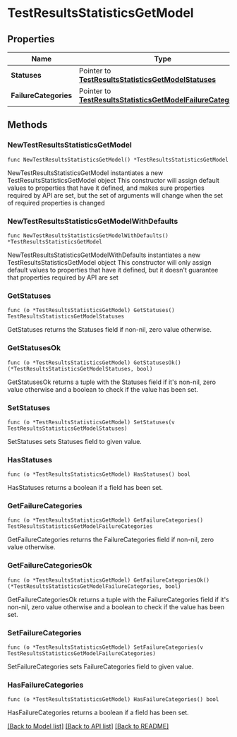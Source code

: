 # TestResultsStatisticsGetModel

## Properties

Name | Type | Description | Notes
------------ | ------------- | ------------- | -------------
**Statuses** | Pointer to [**TestResultsStatisticsGetModelStatuses**](TestResultsStatisticsGetModelStatuses.md) |  | [optional] 
**FailureCategories** | Pointer to [**TestResultsStatisticsGetModelFailureCategories**](TestResultsStatisticsGetModelFailureCategories.md) |  | [optional] 

## Methods

### NewTestResultsStatisticsGetModel

`func NewTestResultsStatisticsGetModel() *TestResultsStatisticsGetModel`

NewTestResultsStatisticsGetModel instantiates a new TestResultsStatisticsGetModel object
This constructor will assign default values to properties that have it defined,
and makes sure properties required by API are set, but the set of arguments
will change when the set of required properties is changed

### NewTestResultsStatisticsGetModelWithDefaults

`func NewTestResultsStatisticsGetModelWithDefaults() *TestResultsStatisticsGetModel`

NewTestResultsStatisticsGetModelWithDefaults instantiates a new TestResultsStatisticsGetModel object
This constructor will only assign default values to properties that have it defined,
but it doesn't guarantee that properties required by API are set

### GetStatuses

`func (o *TestResultsStatisticsGetModel) GetStatuses() TestResultsStatisticsGetModelStatuses`

GetStatuses returns the Statuses field if non-nil, zero value otherwise.

### GetStatusesOk

`func (o *TestResultsStatisticsGetModel) GetStatusesOk() (*TestResultsStatisticsGetModelStatuses, bool)`

GetStatusesOk returns a tuple with the Statuses field if it's non-nil, zero value otherwise
and a boolean to check if the value has been set.

### SetStatuses

`func (o *TestResultsStatisticsGetModel) SetStatuses(v TestResultsStatisticsGetModelStatuses)`

SetStatuses sets Statuses field to given value.

### HasStatuses

`func (o *TestResultsStatisticsGetModel) HasStatuses() bool`

HasStatuses returns a boolean if a field has been set.

### GetFailureCategories

`func (o *TestResultsStatisticsGetModel) GetFailureCategories() TestResultsStatisticsGetModelFailureCategories`

GetFailureCategories returns the FailureCategories field if non-nil, zero value otherwise.

### GetFailureCategoriesOk

`func (o *TestResultsStatisticsGetModel) GetFailureCategoriesOk() (*TestResultsStatisticsGetModelFailureCategories, bool)`

GetFailureCategoriesOk returns a tuple with the FailureCategories field if it's non-nil, zero value otherwise
and a boolean to check if the value has been set.

### SetFailureCategories

`func (o *TestResultsStatisticsGetModel) SetFailureCategories(v TestResultsStatisticsGetModelFailureCategories)`

SetFailureCategories sets FailureCategories field to given value.

### HasFailureCategories

`func (o *TestResultsStatisticsGetModel) HasFailureCategories() bool`

HasFailureCategories returns a boolean if a field has been set.


[[Back to Model list]](../README.md#documentation-for-models) [[Back to API list]](../README.md#documentation-for-api-endpoints) [[Back to README]](../README.md)


